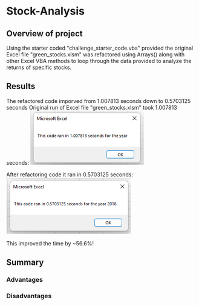 # Stock-Analysis

## Overview of project
Using the starter coded "challenge_starter_code.vbs" provided the original Excel file "green_stocks.xlsm" was refactored using Arrays() along with other Excel VBA methods to loop through the data provided to analyze the returns of specific stocks. 

## Results
The refactored code imporved from 1.007813 seconds down to 0.5703125 seconds
Original run of Excel file "green_stocks.xlsm" took 1.007813 seconds:
![2018 Unfactored time](Resources/Unfactored%202018%20Run%20Time.png)

After refactoring code it ran in 0.5703125 seconds:
![2018 Refactored time](Resources/Refactored%202018%20Run%20Time.png)

This improved the time by ~56.6%!

## Summary 

### Advantages

### Disadvantages
